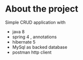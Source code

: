 # About the project

Simple CRUD application with 
* java 8
* spring 4 , annotations
* hibernate 5
* MySql as backed database
* postman http client